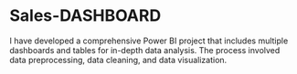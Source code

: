 # Sales-DASHBOARD
I have developed a comprehensive Power BI project that includes multiple dashboards and tables for in-depth data analysis. The process involved data preprocessing, data cleaning, and data visualization.
